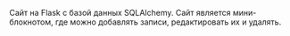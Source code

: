 Сайт на Flask с базой данных SQLAlchemy. Сайт является мини-блокнотом, где можно добавлять записи, редактировать их и удалять. 
